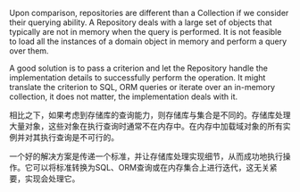 Upon comparison, repositories are different than a Collection if we consider their querying ability. A Repository deals with a large set of objects that typically are not in memory when the query is performed. It is not feasible to load all the instances of a domain object in memory and perform a query over them.

A good solution is to pass a criterion and let the Repository handle the implementation details to successfully perform the operation. It might translate the criterion to SQL, ORM queries or iterate over an in-memory collection, it does not matter, the implementation deals with it.

相比之下，如果考虑到存储库的查询能力，则存储库与集合是不同的。存储库处理大量对象，这些对象在执行查询时通常不在内存中。在内存中加载域对象的所有实例并对其执行查询是不可行的。

一个好的解决方案是传递一个标准，并让存储库处理实现细节，从而成功地执行操作。它可以将标准转换为SQL、ORM查询或在内存集合上进行迭代，这无关紧要，实现会处理它。

